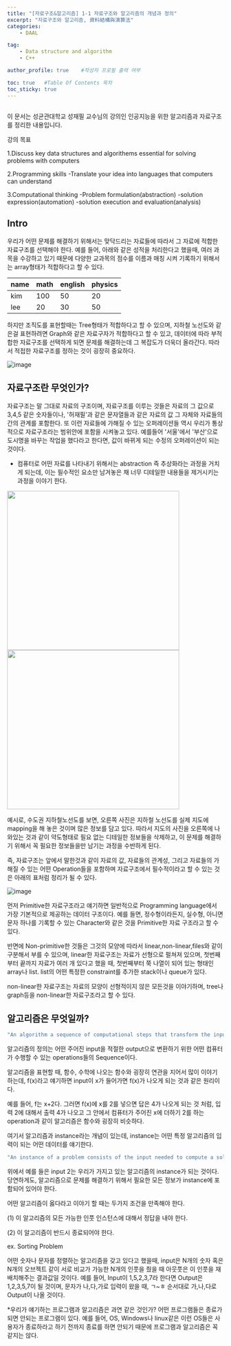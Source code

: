 ```yaml
---
title: "[자료구조&알고리즘] 1-1 자료구조와 알고리즘의 개념과 정의"
excerpt: "자료구조와 알고리즘, 資料結構與演算法"
categories:
    - DAAL

tag:
    - Data structure and algorithm
    - C++

author_profile: true    #작성자 프로필 출력 여부

toc: true   #Table Of Contents 목차 
toc_sticky: true
---
```


##
이 문서는 성균관대학교 성재필 교수님의 강의인 인공지능을 위한 알고리즘과 자료구조를 정리한 내용입니다.

강의 목표 

1.Discuss key data structures and algorithems essential for solving problems with computers

2.Programming skills
 -Translate your idea into languages that computers can understand
 
3.Computational thinking
 -Problem formulation(abstraction)
 -solution expression(automation)
 -solution execution and evaluation(analysis)

## Intro
우리가 어떤 문제를 해결하기 위해서는 맞닥드리는 자료들에 따라서 그 자료에 적합한 자료구조를 선택해야 한다.
예를 들어, 아래와 같은 성적을 처리한다고 했을때, 여러 과목을 수강하고 있기 때문에 다양한 교과목의 점수를 이름과 매칭 시켜 기록하기 위해서는 array형태가 적합하다고 할 수 있다.

|name|math|english|physics|
|----|----|----|----|
|kim|100|50|20
|lee|20|30|50

하지만 조직도를 표현할때는 Tree형태가 적합하다고 할 수 있으며, 지하철 노선도와 같은걸 표현하려면 Graph와 같은 자료구자가 적합하다고 할 수 있고, 데이터에 따라 부적합한 자료구조를 선택하게 되면 문제를 해결하는데 그 복잡도가 더욱더 올라간다. 따라서 적접한 자료구조를 정하는 것이 굉장히 중요하다.

![image](https://user-images.githubusercontent.com/81638919/136683208-e6f326da-c141-4bad-b4b2-49d9d65ed489.png) 

## 자료구조란 무엇인가? 
자료구조는 말 그대로 자료의 구조이며, 자료구조를 이루는 것들은 자료의 그 값으로 3,4,5 같은 숫자들이나, '허재필'과 같은 문자열들과 같은 자료의 값 그 자체와 자료들의 간의 관계를 포함한다.
또 이런 자료들에 가해질 수 있는 오퍼레이션들 역시 우리가 통상적으로 자료구조라는 범위안에 포함을 시켜놓고 있다. 예를들어 '서울'에서 '부산'으로 도시명을 바꾸는 작업을 했다라고 한다면, 값이 바뀌게 되는 수정의 오퍼레이션이 되는 것이다.
+ 컴퓨터로 어떤 자료를 나타내기 위해서는 abstraction 즉 추상화라는 과정을 거치게 되는데, 이는 필수적인 요소만 남겨놓은 채 너무 디테일한 내용들을 제거시키는 과정을 이야기 한다.

<img src="https://user-images.githubusercontent.com/81638919/136683340-7ad58b9e-6a04-4270-87fe-0ac355352a2d.png"  width="400" height="370"><img src="https://user-images.githubusercontent.com/81638919/136683387-e95c2f3e-05fd-4406-a576-fd5e586af7e1.png"  width="400" height="370">


예시로, 수도권 지하철노선도를 보면, 오른쪽 사진은 지하철 노선도를 실제 지도에 mapping을 해 놓은 것이며 많은 정보를 담고 있다.
따라서 지도의 사진을 오른쪽에 나와있는 것과 같이 약도형태로 필요 없는 디테일한 정보들을 삭제하고, 이 문제를 해결하기 위해서 꼭 필요한 정보들을만 남기는 과정을 수반하게 된다.

즉, 자료구조는 앞에서 말한것과 같이 자료의 값, 자료들의 관계성, 그리고 자료들의 가해질 수 있는 어떤 Operation들을 포함하며 
자료구조에서 필수적이라고 할 수 있는 것은 아래의 표처럼 정리가 될 수 있다.

![image](https://user-images.githubusercontent.com/81638919/136683139-2309a882-42fd-4796-9cf3-8e7d7671b02d.png)

먼저 Primitive한 자료구조라고 얘기하면 일반적으로 Programming language에서 가장 기본적으로 제공하는 데이터 구조이다.
예를 들면, 정수형이라든지, 실수형, 아니면 문자 하나를 기록할 수 있는 Character와 같은 것을 Primitive한 자료 구조라고 할 수 있다.

반면에 Non-primitive한 것들은 그것의 모양에 따라서 linear,non-linear,files와 같이 구분해서 부를 수 있으며, linear한 자료구조는 자료가 선형으로 펄쳐져 있으며,
첫번째부터 끝까지 자료가 여러 개 있다고 했을 때, 첫번째부터 쭉 나열이 되어 있는 형태인 array나 list. list의 어떤 특정한 constraint를 추가한 stack이나 queue가 있다.

non-linear한 자료구조는 자료의 모양이 선형적이지 않은 모든것을 이야기하며, tree나 graph등을 non-linear한 자료구조라고 할 수 있다.


## 알고리즘은 무엇일까?

```C++
"An algorithm a sequence of computational steps that transform the input into the output"
```

알고리즘의 정의는 어떤 주어진 input을 적절한 output으로 변환하기 위한 어떤 컴퓨터가 수행할 수 있는 operations들의 Sequence이다.

알고리즘을 표현할 때, 함수, 수학에 나오는 함수와 굉장히 연관을 지어서 많이 이야기 하는데, f(x)라고 얘기하면 input이 x가 들어가면 f(x)가 나오게 되는 것과 같은 원리이다.

예를 들어, f는 x+2다. 그러면 f(x)에 x를 2를 넣으면 답은 4가 나오게 되는 것 처럼, 입력 2에 대해서 출력 4가 나오고 그 안에서 컴퓨터가 주어진 x에 더하기 2를 하는 operation과 같이 알고리즘은 함수와 굉장히 비슷하다.

여기서 알고리즘과 instance라는 개념이 있는데, instance는 어떤 특정 알고리즘의 입력이 되는 어떤 데이터를 얘기한다.

```C++
"An instance of a problem consists of the input needed to compute a solution to the problem"
```

위에서 예를 들은 input 2는 우리가 가지고 있는 알고리즘의 instance가 되는 것이다. 당연하게도, 알고리즘으로 문제를 해결하기 위해서 필요한 모든 정보가 instance에 포함되어 있어야 한다.

어떤 알고리즘이 옳다라고 이야기 할 때는 두가지 조건을 만족해야 한다.

(1) 이 알고리즘의 모든 가능한 인풋 인스턴스에 대해서 정답을 내야 한다.

(2) 이 알고리즘이 반드시 종료되어야 한다.

ex. Sorting Problem

어떤 숫자나 문자를 정렬하는 알고리즘을 갖고 있다고 했을때, input은 N개의 숫자 혹은 N개의 오브젝트 같이 서로 비교가 가능한 N개의 인풋을 줬을 때 아웃풋은 이 인풋을 재배치해주는 결과값일 것이다.
예를 들어, Input이 1,5,2,3,7라 한다면 Output은 1,2,3,5,7이 될 것이며, 문자가 나,다,가로 입력이 왔을 때, ㄱ~ㅎ 순서대로 가,나,다로 Output이 나올 것이다.

*우리가 얘기하는 프로그램과 알고리즘은 과연 같은 것인가? 어떤 프로그램들은 종료가 되면 안되는 프로그램이 있다.
예를 들어, OS, Windows나 linux같은 이런 OS들은 사용자가 종료하라고 하기 전까지 종료를 하면 안되기 때문에 프로그램과 알고리즘은 꼭 같지는 않다.
